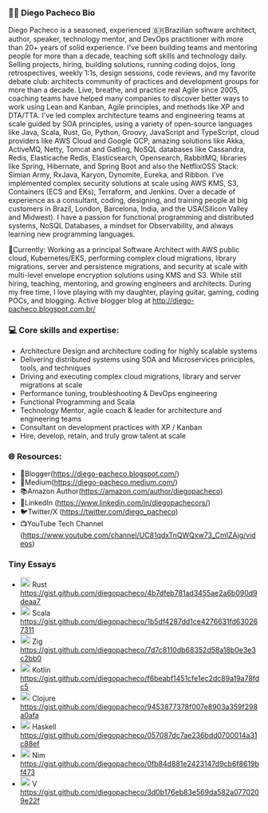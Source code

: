 ### 👨‍💻 Diego Pacheco Bio

Diego Pacheco is a seasoned, experienced 🇧🇷Brazilian software architect, author, speaker, technology mentor, and DevOps practitioner with more than 20+ years of solid experience. I've been building teams and mentoring people for more than a decade, teaching soft skills and technology daily. Selling projects, hiring, building solutions, running coding dojos, long retrospectives, weekly 1:1s, design sessions, code reviews, and my favorite debate club: architects community of practices and development groups for more than a decade. Live, breathe, and practice real Agile since 2005, coaching teams have helped many companies to discover better ways to work using Lean and Kanban, Agile principles, and methods like XP and DTA/TTA. I've led complex architecture teams and engineering teams at scale guided by SOA principles, using a variety of open-source languages like Java, Scala, Rust, Go, Python, Groovy, JavaScript and TypeScript, cloud providers like AWS Cloud and Google GCP, amazing solutions like Akka, ActiveMQ, Netty, Tomcat and Gatling, NoSQL databases like Cassandra, Redis, Elasticache Redis, Elasticsearch, Opensearch, RabbitMQ, libraries like Spring, Hibernate, and Spring Boot and also the NetflixOSS Stack: Simian Army, RxJava, Karyon, Dynomite, Eureka, and Ribbon. I’ve implemented complex security solutions at scale using AWS KMS, S3, Containers (ECS and EKs), Terraform, and Jenkins. Over a decade of experience as a consultant, coding, designing, and training people at big customers in Brazil, London, Barcelona, India, and the USA(Silicon Valley and Midwest). I have a passion for functional programming and distributed systems, NoSQL Databases, a mindset for Observability, and always learning new programming languages.

🌱Currently: Working as a principal Software Architect with AWS public cloud, Kubernetes/EKS, performing complex cloud migrations, library migrations, server and persistence migrations, and security at scale with multi-level envelope encryption solutions using KMS and S3. While still hiring, teaching, mentoring, and growing engineers and architects. During my free time, I love playing with my daughter, playing guitar, gaming, coding POCs, and blogging. Active blogger blog at http://diego-pacheco.blogspot.com.br/

### 💻 Core skills and expertise:
* Architecture Design and architecture coding for highly scalable systems
* Delivering distributed systems using SOA and Microservices principles, tools, and techniques
* Driving and executing complex cloud migrations, library and server migrations at scale
* Performance tuning, troubleshooting & DevOps engineering
* Functional Programming and Scala
* Technology Mentor, agile coach & leader for architecture and engineering teams
* Consultant on development practices with XP / Kanban
* Hire, develop, retain, and truly grow talent at scale

### 🌐 Resources:
* 📝Blogger(<https://diego-pacheco.blogspot.com/>)
* 📝Medium(<https://diego-pacheco.medium.com/>)
* 📚Amazon Author(<https://amazon.com/author/diegopacheco>)
* 🏢LinkedIn (<https://www.linkedin.com/in/diegopachecors/>)
* 🐦Twitter/X (<https://twitter.com/diego_pacheco>)
* 📺YouTube Tech Channel (<https://www.youtube.com/channel/UC81qdxTnQWQxw73_CmIZAjg/videos>)

### Tiny Essays
* <img weight=20, height=20 src="https://emojis.slackmojis.com/emojis/images/1643514229/1965/rust.png?1643514229"> Rust https://gist.github.com/diegopacheco/4b7dfeb781ad3455ae2a6b090d9deaa7
* <img weight=20, height=20 src="https://slackmojis.com/emojis/1857-scala/download"> Scala https://gist.github.com/diegopacheco/1b5df4287dd1ce4276631fd630267311
* <img weight=20, height=20 src="https://slackmojis.com/emojis/57099-ziglang/download"> Zig https://gist.github.com/diegopacheco/7d7c8110db68352d58a18b0e3e3c2bb0
* <img weight=20, height=20 src="https://slackmojis.com/emojis/2351-kotlin/download"> Kotlin  https://gist.github.com/diegopacheco/f6beabf1451cfe1ec2dc89a19a78fdc5
* <img weight=20, height=20 src="https://slackmojis.com/emojis/378-clojure/download"> Clojure https://gist.github.com/diegopacheco/9453877378f007e8903a359f298a0afa
* <img weight=20, height=20 src="https://slackmojis.com/emojis/22333-haskell/download"> Haskell https://gist.github.com/diegopacheco/057087dc7ae236bdd0700014a31c88ef
* <img weight=20, height=20 src="https://slackmojis.com/emojis/63427-nim/download"> Nim https://gist.github.com/diegopacheco/0fb84d881e2423147d9cb6f8619bf473
* <img weight=20, height=20 src="https://vlang.io/img/v-logo.png"> V https://gist.github.com/diegopacheco/3d0b176eb83e569da582a0770209e22f
